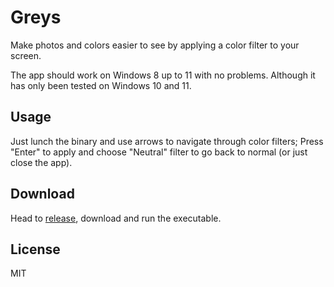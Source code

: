 # Greys

Make photos and colors easier to see by applying a color filter to your screen.

The app should work on Windows 8 up to 11 with no problems. Although it has only been tested on Windows 10 and 11.

## Usage

Just lunch the binary and use arrows to navigate through color filters; Press "Enter" to apply and choose "Neutral" filter to go back to normal (or just close the app).

## Download

Head to [release](https://github.com/yanna92yar/greys/releases/tag/v0.1.0-beta), download and run the executable.

## License

MIT
